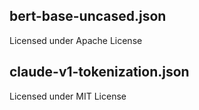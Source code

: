 ## bert-base-uncased.json

Licensed under Apache License

## claude-v1-tokenization.json

Licensed under MIT License
